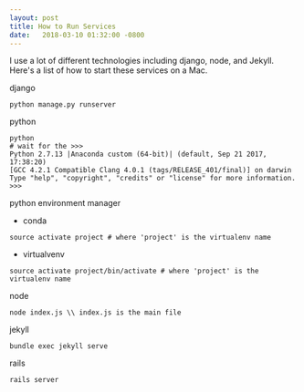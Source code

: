 ```yaml
---
layout: post
title: How to Run Services
date:   2018-03-10 01:32:00 -0800
---
```


I use a lot of different technologies including django, node, and Jekyll. Here's a list of how to start these services on a Mac.

django
```
python manage.py runserver
```

python
```
python
# wait for the >>> 
Python 2.7.13 |Anaconda custom (64-bit)| (default, Sep 21 2017, 17:38:20) 
[GCC 4.2.1 Compatible Clang 4.0.1 (tags/RELEASE_401/final)] on darwin
Type "help", "copyright", "credits" or "license" for more information.
>>> 
```

python environment manager
- conda
```
source activate project # where 'project' is the virtualenv name
```
- virtualvenv
```
source activate project/bin/activate # where 'project' is the virtualenv name
```

node
```
node index.js \\ index.js is the main file
```

jekyll
```
bundle exec jekyll serve
```

rails
```
rails server
```